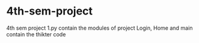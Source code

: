 # 4th-sem-project
4th sem project
1.py contain the modules of project 
Login, Home and main contain the thikter code 

